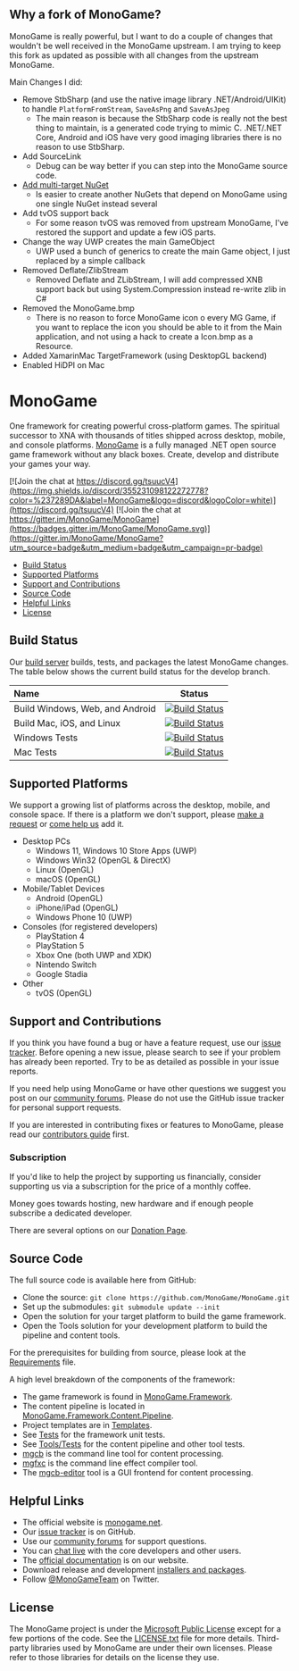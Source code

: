 ﻿## Why a fork of MonoGame?
 
 MonoGame is really powerful, but I want to do a couple of changes that wouldn't be well received in the MonoGame upstream. I am trying to keep this fork as updated as possible with all changes from the upstream MonoGame.

Main Changes I did:
 * Remove StbSharp (and use the native image library .NET/Android/UIKit) to handle `PlatformFromStream`, `SaveAsPng` and `SaveAsJpeg`
      * The main reason is because the StbSharp code is really not the best thing to maintain, is a generated code trying to mimic C. .NET/.NET Core, Android and iOS have very good imaging libraries there is no reason to use StbSharp.
 * Add SourceLink
      * Debug can be way better if you can step into the MonoGame source code.
 * [Add multi-target NuGet](https://www.nuget.org/packages/Codefoco.MonoGame.Framework/)
      * Is easier to create another NuGets that depend on MonoGame using one single NuGet instead several
 * Add tvOS support back
      * For some reason tvOS was removed from upstream MonoGame, I've restored the support and update a few iOS parts.
 * Change the way UWP creates the main GameObject
      * UWP used a bunch of generics to create the main Game object, I just replaced by a simple callback
 * Removed Deflate/ZlibStream
      * Removed Deflate and ZLibStream, I will add compressed XNB support back but using System.Compression instead re-write zlib in C#
 * Removed the MonoGame.bmp
      * There is no reason to force MonoGame icon o every MG Game, if you want to replace the icon you should be able to it from the Main application, and not using a hack to create a Icon.bmp as a Resource.
 * Added XamarinMac TargetFramework (using DesktopGL backend)
 * Enabled HiDPI on Mac
 
 # MonoGame

One framework for creating powerful cross-platform games.  The spiritual successor to XNA with thousands of titles shipped across desktop, mobile, and console platforms.  [MonoGame](http://www.monogame.net/) is a fully managed .NET open source game framework without any black boxes.  Create, develop and distribute your games your way.

[![Join the chat at https://discord.gg/tsuucV4](https://img.shields.io/discord/355231098122272778?color=%237289DA&label=MonoGame&logo=discord&logoColor=white)](https://discord.gg/tsuucV4) [![Join the chat at https://gitter.im/MonoGame/MonoGame](https://badges.gitter.im/MonoGame/MonoGame.svg)](https://gitter.im/MonoGame/MonoGame?utm_source=badge&utm_medium=badge&utm_campaign=pr-badge)

 * [Build Status](#build-status)
 * [Supported Platforms](#supported-platforms)
 * [Support and Contributions](#support-and-contributions)
 * [Source Code](#source-code)
 * [Helpful Links](#helpful-links)
 * [License](#license)
 

## Build Status

Our [build server](http://teamcity.monogame.net/?guest=1) builds, tests, and packages the latest MonoGame changes.  The table below shows the current build status for the develop branch.

| Name  | Status |
|:---|--------|
| Build Windows, Web, and Android | [![Build Status](http://teamcity.monogame.net/app/rest/builds/buildType:MonoGame_DevelopWin/statusIcon)](http://teamcity.monogame.net/viewType.html?buildTypeId=MonoGame_DevelopWin&guest=1) |
| Build Mac, iOS, and Linux | [![Build Status](http://teamcity.monogame.net/app/rest/builds/buildType:MonoGame_DevelopMac/statusIcon)](http://teamcity.monogame.net/viewType.html?buildTypeId=MonoGame_DevelopMac&guest=1) |
| Windows Tests | [![Build Status](http://teamcity.monogame.net/app/rest/builds/buildType:MonoGame_TestWindows/statusIcon)](http://teamcity.monogame.net/viewType.html?buildTypeId=MonoGame_TestWindows&guest=1) |
| Mac Tests | [![Build Status](http://teamcity.monogame.net/app/rest/builds/buildType:MonoGame_TestMac/statusIcon)](http://teamcity.monogame.net/viewType.html?buildTypeId=MonoGame_TestMac&guest=1) |


## Supported Platforms

We support a growing list of platforms across the desktop, mobile, and console space.  If there is a platform we don't support, please [make a request](https://github.com/MonoGame/MonoGame/issues) or [come help us](CONTRIBUTING.md) add it.

 * Desktop PCs
   * Windows 11, Windows 10 Store Apps (UWP)
   * Windows Win32 (OpenGL & DirectX)
   * Linux (OpenGL)
   * macOS (OpenGL)
 * Mobile/Tablet Devices
   * Android (OpenGL)
   * iPhone/iPad (OpenGL)
   * Windows Phone 10 (UWP)
 * Consoles (for registered developers)
   * PlayStation 4
   * PlayStation 5
   * Xbox One (both UWP and XDK)
   * Nintendo Switch
   * Google Stadia
 * Other
   * tvOS (OpenGL)


## Support and Contributions

If you think you have found a bug or have a feature request, use our [issue tracker](https://github.com/MonoGame/MonoGame/issues). Before opening a new issue, please search to see if your problem has already been reported.  Try to be as detailed as possible in your issue reports.

If you need help using MonoGame or have other questions we suggest you post on our [community forums](http://community.monogame.net).  Please do not use the GitHub issue tracker for personal support requests.

If you are interested in contributing fixes or features to MonoGame, please read our [contributors guide](CONTRIBUTING.md) first.

### Subscription

If you'd like to help the project by supporting us financially, consider supporting us via a subscription for the price of a monthly coffee.

Money goes towards hosting, new hardware and if enough people subscribe a dedicated developer.

There are several options on our [Donation Page](http://www.monogame.net/donate/).


## Source Code

The full source code is available here from GitHub:

 * Clone the source: `git clone https://github.com/MonoGame/MonoGame.git`
 * Set up the submodules: `git submodule update --init`
 * Open the solution for your target platform to build the game framework.
 * Open the Tools solution for your development platform to build the pipeline and content tools.

For the prerequisites for building from source, please look at the [Requirements](REQUIREMENTS.md) file.

A high level breakdown of the components of the framework:

 * The game framework is found in [MonoGame.Framework](MonoGame.Framework).
 * The content pipeline is located in [MonoGame.Framework.Content.Pipeline](MonoGame.Framework.Content.Pipeline).
 * Project templates are in [Templates](Templates).
 * See [Tests](Tests) for the framework unit tests.
 * See [Tools/Tests](Tools/MonoGame.Tools.Tests) for the content pipeline and other tool tests.
 * [mgcb](Tools/MonoGame.Content.Builder) is the command line tool for content processing.
 * [mgfxc](Tools/MonoGame.Effect.Compiler) is the command line effect compiler tool.
 * The [mgcb-editor](Tools/MonoGame.Content.Builder.Editor) tool is a GUI frontend for content processing.


## Helpful Links

 * The official website is [monogame.net](http://www.monogame.net).
 * Our [issue tracker](https://github.com/MonoGame/MonoGame/issues) is on GitHub.
 * Use our [community forums](http://community.monogame.net/) for support questions.
 * You can [chat live](https://gitter.im/mono/MonoGame?utm_source=badge&utm_medium=badge&utm_campaign=pr-badge&utm_content=badge) with the core developers and other users.
 * The [official documentation](http://www.monogame.net/documentation/) is on our website.
 * Download release and development [installers and packages](http://www.monogame.net/downloads/).
 * Follow [@MonoGameTeam](https://twitter.com/monogameteam) on Twitter.

## License

The MonoGame project is under the [Microsoft Public License](https://opensource.org/licenses/MS-PL) except for a few portions of the code.  See the [LICENSE.txt](LICENSE.txt) file for more details.  Third-party libraries used by MonoGame are under their own licenses.  Please refer to those libraries for details on the license they use.
